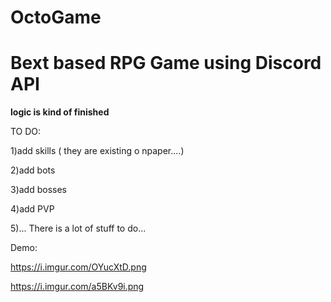 # OctoGame


# Bext based RPG Game using Discord API
**logic is kind of finished**

TO DO:

1)add skills ( they are existing o npaper....)

2)add bots

3)add bosses

4)add PVP

5)... There is a lot of stuff to do...

Demo:

https://i.imgur.com/OYucXtD.png

https://i.imgur.com/a5BKv9i.png

